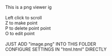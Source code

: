 This is a png viewer ig
<br>
<br>
Left click to scroll
<br>
Z to make point
<br>
P to delete point point
<br>
O to edit point
<br>
<br>
JUST ADD "image.png" INTO THIS FOLDER
<br>
CONFIGURE SETTINGS IN "html.html" DIRECTLY
